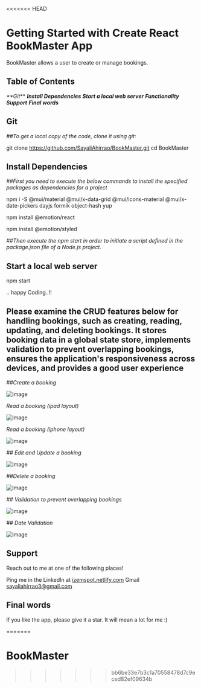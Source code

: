 <<<<<<< HEAD
# Getting Started with Create React BookMaster App

BookMaster allows a user to create or manage bookings.


## Table of Contents
_**Git_**
**_Install Dependencies_**
**_Start a local web server_**
**_Functionality_**
**_Support_**
**_Final words_**



## Git

_##To get a local copy of the code, clone it using git:_

git clone https://github.com/SayaliAhirrao/BookMaster.git
cd BookMaster

## Install Dependencies

_##First you need to execute the below commands to install the specified packages as dependencies for a project_

npm i -S @mui/material @mui/x-data-grid @mui/icons-material @mui/x-date-pickers dayjs formik object-hash yup

npm install @emotion/react

npm install @emotion/styled

_##Then execute the npm start in order to initiate a script defined in the package.json file of a Node.js project._

## Start a local web server

npm start

.. happy Coding..!!

## Please examine the CRUD features below for handling bookings, such as creating, reading, updating, and deleting bookings. It stores booking data in a global state store, implements validation to prevent overlapping bookings, ensures the application's responsiveness across devices, and provides a good user experience

_##Create a booking_

![image](https://github.com/SayaliAhirrao/BookMaster/assets/59266974/6979f990-ecba-4524-8470-9737967d9b3f)

_Read a booking (ipad layout)_

![image](https://github.com/SayaliAhirrao/BookMaster/assets/59266974/5af1a1da-727f-4548-8dfe-213d909e04f1)

_Read a booking (iphone layout)_

![image](https://github.com/SayaliAhirrao/BookMaster/assets/59266974/c936e97b-4e0a-4277-8b76-b67ced443b13)

_## Edit and  Update a booking_

![image](https://github.com/SayaliAhirrao/BookMaster/assets/59266974/deb67642-2da7-4141-8110-53baa3fa5a07)

_##Delete a booking_

![image](https://github.com/SayaliAhirrao/BookMaster/assets/59266974/2188f066-f475-4597-9b63-529782aa0683)

_## Validation to prevent overlapping bookings_

![image](https://github.com/SayaliAhirrao/BookMaster/assets/59266974/7bfc59a0-7869-4361-a455-70d951211374)

_## Date Validation_

![image](https://github.com/SayaliAhirrao/BookMaster/assets/59266974/18b8531e-3f66-4ce6-9877-f0ed9c23c746)


## Support

Reach out to me at one of the following places!

Ping me in the LinkedIn  at [izemspot.netlify.com](https://www.linkedin.com/in/sayali-ahirrao/)
Gmail sayaliahirrao3@gmail.com

## Final words
If you like the app, please give it a star. It will mean a lot for me :)


=======
# BookMaster
>>>>>>> bb6be33e7b3c1a70558478d7c9eced82ef09634b
